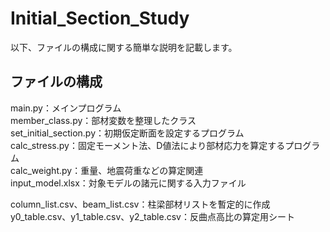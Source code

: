 # Initial_Section_Study

以下、ファイルの構成に関する簡単な説明を記載します。    

## ファイルの構成  
main.py：メインプログラム  
member_class.py：部材変数を整理したクラス  
set_initial_section.py：初期仮定断面を設定するプログラム  
calc_stress.py：固定モーメント法、D値法により部材応力を算定するプログラム  
calc_weight.py：重量、地震荷重などの算定関連    
input_model.xlsx：対象モデルの諸元に関する入力ファイル  

  
column_list.csv、beam_list.csv：柱梁部材リストを暫定的に作成  
y0_table.csv、y1_table.csv、y2_table.csv：反曲点高比の算定用シート  

